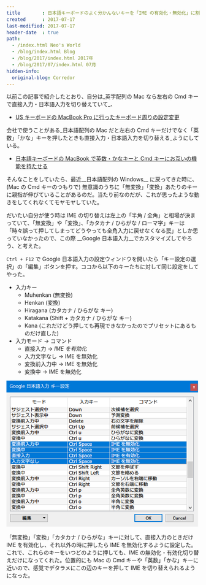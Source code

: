 ```yaml
---
title        : 日本語キーボードのよく分かんないキーを「IME の有効化・無効化」に割り当てたら楽になった
created      : 2017-07-17
last-modified: 2017-07-17
header-date  : true
path:
  - /index.html Neo's World
  - /blog/index.html Blog
  - /blog/2017/index.html 2017年
  - /blog/2017/07/index.html 07月
hidden-info:
  original-blog: Corredor
---
```


以前この記事で紹介したとおり、自分は_英字配列の Mac なら左右の Cmd キーで直接入力・日本語入力を切り替えていて_、

- [US キーボードの MacBook Pro に行ったキーボード周りの設定変更](/blog/2016/05/09-01.html)

会社で使うことがある_日本語配列の Mac だと左右の Cmd キーだけでなく「英数」「かな」キーを押したときも直接入力・日本語入力を切り替える_ようにしている。

- [日本語キーボードの MacBook で英数・かなキーと Cmd キーにお互いの機能を持たせる](/blog/2017/04/26-02.html)

そんなことをしていたら、最近__日本語配列の Windows__ に戻ってきた時に、(Mac の Cmd キーのつもりで) 無意識のうちに「無変換」「変換」あたりのキーに親指が伸びていることがあるのだ。当たり前なのだが、これが思ったような動きをしてくれなくてモヤモヤしていた。

だいたい自分が使う時は IME の切り替えは左上の「半角 / 全角」と相場が決まっていて、「無変換」や「変換」、「カタカナ / ひらがな / ローマ字」キーは「時々誤って押してしまってどうやっても全角入力に戻せなくなる罠」としか思っていなかったので、この際 __Google 日本語入力__でカスタマイズしてやろう、と考えた。

`Ctrl + F12` で Google 日本語入力の設定ウィンドウを開いたら「キー設定の選択」の「編集」ボタンを押す。ココから以下のキーたちに対して同じ設定をしてやった。

- 入力キー
  - Muhenkan (無変換)
  - Henkan (変換)
  - Hiragana (カタカナ / ひらがな キー)
  - Katakana (Shift + カタカナ / ひらがな キー)
  - Kana (これだけどう押しても再現できなかったのでプリセットにあるものだけ直した)
- 入力モード → コマンド
  - 直接入力 → _IME を有効化_
  - 入力文字なし → IME を無効化
  - 変換前入力中 → IME を無効化
  - 変換中 → IME を無効化

![こんな風に設定](17-02-01.png)

「無変換」「変換」「カタカナ / ひらがな」キーに対して、直接入力のときだけ IME を有効化し、それ以外の時に押したら IME を無効化するように設定した。これで、これらのキーをいつどのように押しても、IME の無効化・有効化切り替えだけになってくれた。位置的にも Mac の Cmd キーや「英数」「かな」キーに近いので、感覚でデタラメにこの辺のキーを押して IME を切り替えられるようになった。
